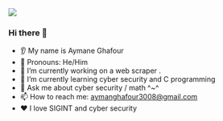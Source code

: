 <img src="https://capsule-render.vercel.app/api?type=wave&color=auto&height=300&section=header&text=capsule%20render&fontSize=90" />

### Hi there 👋
* 👂 My name is Aymane Ghafour
* 👩 Pronouns: He/Him
* 🔭 I’m currently working on a web scraper .
* 🌱 I’m currently learning cyber security and C programming
* 💬 Ask me about cyber security / math ^~^
* 📫 How to reach me: aymanghafour3008@gmail.com
* ❤️ I love SIGINT and cyber security
